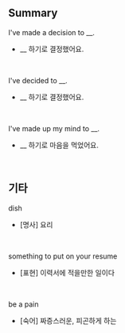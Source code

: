 ## Summary

I've made a decision to __.
- __ 하기로 결정했어요.

<br>

I've decided to __.
- __ 하기로 결정했어요.

<br>

I've made up my mind to __.
- __ 하기로 마음을 먹었어요.

<br>

## 기타

dish
- [명사] 요리

<br>

something to put on your resume
- [표현] 이력서에 적을만한 일이다

<br>

be a pain
- [숙어] 짜증스러운, 피곤하게 하는
